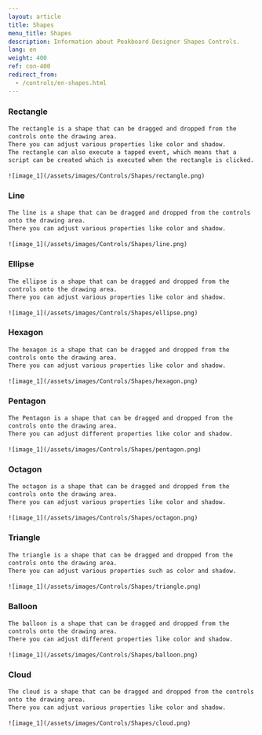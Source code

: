```yaml
---
layout: article
title: Shapes
menu_title: Shapes
description: Information about Peakboard Designer Shapes Controls.
lang: en
weight: 400
ref: con-400
redirect_from:
  - /controls/en-shapes.html
---
```


### Rectangle
	The rectangle is a shape that can be dragged and dropped from the controls onto the drawing area. 
	There you can adjust various properties like color and shadow. 
	The rectangle can also execute a tapped event, which means that a script can be created which is executed when the rectangle is clicked.
	
	![image_1](/assets/images/Controls/Shapes/rectangle.png)
	
### Line
	The line is a shape that can be dragged and dropped from the controls onto the drawing area. 
	There you can adjust various properties like color and shadow.
	
	![image_1](/assets/images/Controls/Shapes/line.png)
	
### Ellipse
	The ellipse is a shape that can be dragged and dropped from the controls onto the drawing area. 
	There you can adjust various properties like color and shadow.
	
	![image_1](/assets/images/Controls/Shapes/ellipse.png)
	
### Hexagon
	The hexagon is a shape that can be dragged and dropped from the controls onto the drawing area. 
	There you can adjust various properties like color and shadow.
	
	![image_1](/assets/images/Controls/Shapes/hexagon.png)
	
### Pentagon
	The Pentagon is a shape that can be dragged and dropped from the controls onto the drawing area. 
	There you can adjust different properties like color and shadow.
	
	![image_1](/assets/images/Controls/Shapes/pentagon.png)
	
### Octagon
	The octagon is a shape that can be dragged and dropped from the controls onto the drawing area. 
	There you can adjust various properties like color and shadow.
	
	![image_1](/assets/images/Controls/Shapes/octagon.png)
	
### Triangle
	The triangle is a shape that can be dragged and dropped from the controls onto the drawing area. 
	There you can adjust various properties such as color and shadow.
	
	![image_1](/assets/images/Controls/Shapes/triangle.png)
	
### Balloon
	The balloon is a shape that can be dragged and dropped from the controls onto the drawing area. 
	There you can adjust different properties like color and shadow.
	
	![image_1](/assets/images/Controls/Shapes/balloon.png)
	
### Cloud
	The cloud is a shape that can be dragged and dropped from the controls onto the drawing area. 
	There you can adjust various properties like color and shadow.
	
	![image_1](/assets/images/Controls/Shapes/cloud.png)